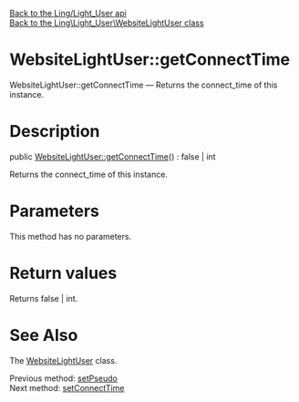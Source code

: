 [Back to the Ling/Light_User api](https://github.com/lingtalfi/Light_User/blob/master/doc/api/Ling/Light_User.md)<br>
[Back to the Ling\Light_User\WebsiteLightUser class](https://github.com/lingtalfi/Light_User/blob/master/doc/api/Ling/Light_User/WebsiteLightUser.md)


WebsiteLightUser::getConnectTime
================



WebsiteLightUser::getConnectTime — Returns the connect_time of this instance.




Description
================


public [WebsiteLightUser::getConnectTime](https://github.com/lingtalfi/Light_User/blob/master/doc/api/Ling/Light_User/WebsiteLightUser/getConnectTime.md)() : false | int




Returns the connect_time of this instance.




Parameters
================

This method has no parameters.


Return values
================

Returns false | int.








See Also
================

The [WebsiteLightUser](https://github.com/lingtalfi/Light_User/blob/master/doc/api/Ling/Light_User/WebsiteLightUser.md) class.

Previous method: [setPseudo](https://github.com/lingtalfi/Light_User/blob/master/doc/api/Ling/Light_User/WebsiteLightUser/setPseudo.md)<br>Next method: [setConnectTime](https://github.com/lingtalfi/Light_User/blob/master/doc/api/Ling/Light_User/WebsiteLightUser/setConnectTime.md)<br>

